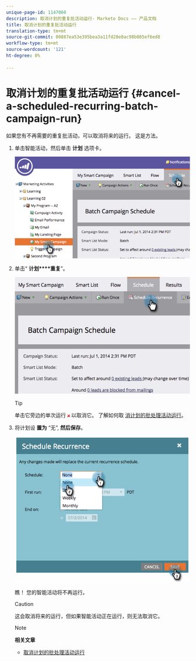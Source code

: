 ```yaml
---
unique-page-id: 1147060
description: 取消计划的重复批活动运行- Marketo Docs —— 产品文档
title: 取消计划的重复批活动运行
translation-type: tm+mt
source-git-commit: 00887ea53e395bea3a11fd28e0ac98b085ef6ed8
workflow-type: tm+mt
source-wordcount: '121'
ht-degree: 0%

---
```



# 取消计划的重复批活动运行 {#cancel-a-scheduled-recurring-batch-campaign-run}

如果您有不再需要的重复批活动，可以取消将来的运行。 这是方法。

1. 单击智能活动，然后单击 **计划** 选项卡。

   ![](assets/image2014-9-22-16-3a44-3a51.png)

1. 单击“ **计划****重复**”。

   ![](assets/image2014-9-22-16-3a44-3a55.png)

   >[!TIP]
   >
   >单击它旁边的单次运行 ![可](assets/image2014-9-22-16-3a45-3a42.png) 以取消它。 了解如何取 [消计划的批处理活动运行](cancel-a-scheduled-batch-campaign-run.md)。

1. 将计划设 **置为** “无”, **然后保存**。

   ![](assets/image2014-9-22-16-3a45-3a56.png)

   瞧！ 您的智能活动将不再运行。

   >[!CAUTION]
   >
   >这会取消将来的运行，但如果智能活动正在运行，则无法取消它。

   >[!NOTE]
   >
   >**相关文章**
   >
   >    
   >    
   >    * [取消计划的批处理活动运行](cancel-a-scheduled-batch-campaign-run.md)



